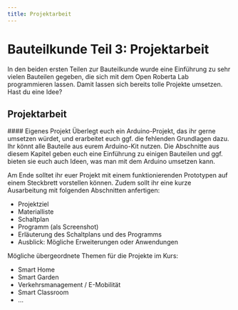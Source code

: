 ```yaml
---
title: Projektarbeit
---
```


# Bauteilkunde Teil 3: Projektarbeit

<style>
    body {
        --abk: 'BK-P';
    }
</style>

In den beiden ersten Teilen zur Bauteilkunde wurde eine Einführung zu sehr vielen Bauteilen gegeben, die sich mit dem Open Roberta Lab programmieren lassen. Damit lassen sich bereits tolle Projekte umsetzen. Hast du eine Idee?

## Projektarbeit

<div markdown="1" class="projekt">
#### Eigenes Projekt
Überlegt euch ein Arduino-Projekt, das ihr gerne umsetzen würdet, und erarbeitet euch ggf. die fehlenden Grundlagen dazu. Ihr könnt alle Bauteile aus eurem Arduino-Kit nutzen. Die Abschnitte aus diesem Kapitel geben euch eine Einführung zu einigen Bauteilen und ggf. bieten sie euch auch Ideen, was man mit dem Arduino umsetzen kann.

Am Ende solltet ihr euer Projekt mit einem funktionierenden Prototypen auf einem Steckbrett vorstellen können. Zudem sollt ihr eine kurze Ausarbeitung mit folgenden Abschnitten anfertigen:

  - Projektziel
  - Materialliste
  - Schaltplan
  - Programm (als Screenshot)
  - Erläuterung des Schaltplans und des Programms
  - Ausblick: Mögliche Erweiterungen oder Anwendungen
</div>

Mögliche übergeordnete Themen für die Projekte im Kurs:

  - Smart Home
  - Smart Garden
  - Verkehrsmanagement / E-Mobilität
  - Smart Classroom
  - …